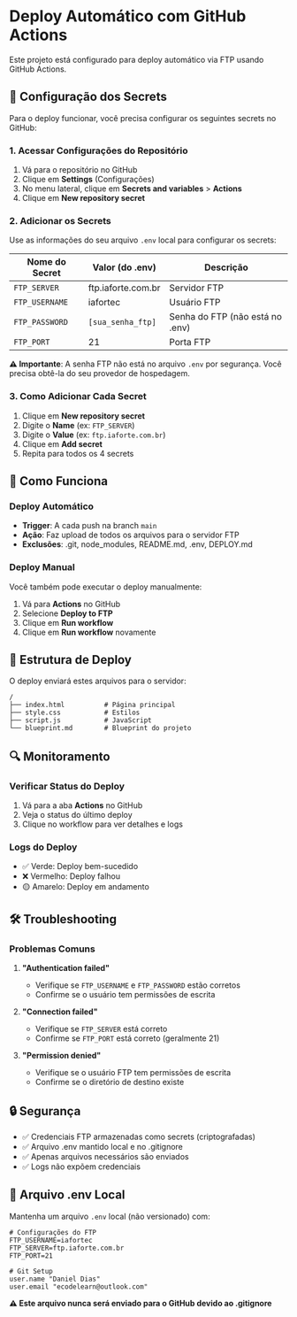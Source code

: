 # Deploy Automático com GitHub Actions

Este projeto está configurado para deploy automático via FTP usando GitHub Actions.

## 🔧 Configuração dos Secrets

Para o deploy funcionar, você precisa configurar os seguintes secrets no GitHub:

### 1. Acessar Configurações do Repositório
1. Vá para o repositório no GitHub
2. Clique em **Settings** (Configurações)
3. No menu lateral, clique em **Secrets and variables** > **Actions**
4. Clique em **New repository secret**

### 2. Adicionar os Secrets

Use as informações do seu arquivo `.env` local para configurar os secrets:

| Nome do Secret | Valor (do .env) | Descrição |
|----------------|-----------------|-----------|
| `FTP_SERVER` | ftp.iaforte.com.br | Servidor FTP |
| `FTP_USERNAME` | iafortec | Usuário FTP |
| `FTP_PASSWORD` | `[sua_senha_ftp]` | Senha do FTP (não está no .env) |
| `FTP_PORT` | 21 | Porta FTP |

**⚠️ Importante**: A senha FTP não está no arquivo `.env` por segurança. Você precisa obtê-la do seu provedor de hospedagem.

### 3. Como Adicionar Cada Secret

1. Clique em **New repository secret**
2. Digite o **Name** (ex: `FTP_SERVER`)
3. Digite o **Value** (ex: `ftp.iaforte.com.br`)
4. Clique em **Add secret**
5. Repita para todos os 4 secrets

## 🚀 Como Funciona

### Deploy Automático
- **Trigger**: A cada push na branch `main`
- **Ação**: Faz upload de todos os arquivos para o servidor FTP
- **Exclusões**: .git, node_modules, README.md, .env, DEPLOY.md

### Deploy Manual
Você também pode executar o deploy manualmente:
1. Vá para **Actions** no GitHub
2. Selecione **Deploy to FTP**
3. Clique em **Run workflow**
4. Clique em **Run workflow** novamente

## 📁 Estrutura de Deploy

O deploy enviará estes arquivos para o servidor:
```
/
├── index.html          # Página principal
├── style.css           # Estilos
├── script.js           # JavaScript
└── blueprint.md        # Blueprint do projeto
```

## 🔍 Monitoramento

### Verificar Status do Deploy
1. Vá para a aba **Actions** no GitHub
2. Veja o status do último deploy
3. Clique no workflow para ver detalhes e logs

### Logs do Deploy
- ✅ Verde: Deploy bem-sucedido
- ❌ Vermelho: Deploy falhou
- 🟡 Amarelo: Deploy em andamento

## 🛠️ Troubleshooting

### Problemas Comuns

1. **"Authentication failed"**
   - Verifique se `FTP_USERNAME` e `FTP_PASSWORD` estão corretos
   - Confirme se o usuário tem permissões de escrita

2. **"Connection failed"**
   - Verifique se `FTP_SERVER` está correto
   - Confirme se `FTP_PORT` está correto (geralmente 21)

3. **"Permission denied"**
   - Verifique se o usuário FTP tem permissões de escrita
   - Confirme se o diretório de destino existe

## 🔒 Segurança

- ✅ Credenciais FTP armazenadas como secrets (criptografadas)
- ✅ Arquivo .env mantido local e no .gitignore
- ✅ Apenas arquivos necessários são enviados
- ✅ Logs não expõem credenciais

## 📝 Arquivo .env Local

Mantenha um arquivo `.env` local (não versionado) com:
```
# Configurações do FTP
FTP_USERNAME=iafortec
FTP_SERVER=ftp.iaforte.com.br
FTP_PORT=21

# Git Setup
user.name "Daniel Dias"
user.email "ecodelearn@outlook.com"
```

**⚠️ Este arquivo nunca será enviado para o GitHub devido ao .gitignore**